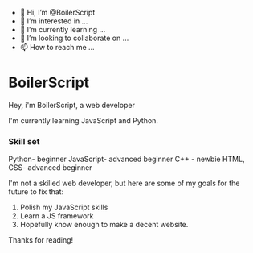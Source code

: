 - 👋 Hi, I’m @BoilerScript
- 👀 I’m interested in ...
- 🌱 I’m currently learning ...
- 💞️ I’m looking to collaborate on ...
- 📫 How to reach me ...

# BoilerScript
Hey, i'm BoilerScript, a web developer 

I'm currently learning JavaScript and Python.

### Skill set
Python- beginner
JavaScript- advanced beginner
C++ - newbie
HTML, CSS- advanced beginner

I'm not a skilled web developer, but here are some of my goals for the future to fix that:

1. Polish my JavaScript skills
2. Learn a JS framework
3. Hopefully know enough to make a decent website.


Thanks for reading!
<!---
BoilerScript/BoilerScript is a ✨ special ✨ repository because its `README.md` (this file) appears on your GitHub profile.
You can click the Preview link to take a look at your changes.
--->
